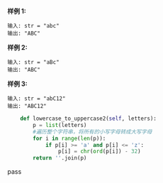 
**样例 1:**
```
输入: str = "abc"
输出: "ABC"
```
**样例 2:**
```
输入: str = "aBc"
输出: "ABC"
```
**样例 3:**
```
输入: str = "abC12"
输出: "ABC12"
```


```python
    def lowercase_to_uppercase2(self, letters):
        p = list(letters)
        #遍历整个字符串，将所有的小写字母转成大写字母
        for i in range(len(p)):
            if p[i] >= 'a' and p[i] <= 'z':
                p[i] = chr(ord(p[i]) - 32)
        return ''.join(p)
```
pass